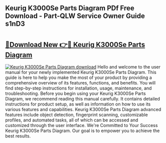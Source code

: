 ## Keurig K3000Se Parts Diagram PDf Free Download - Part-QLW Service Owner Guide s1nD3

# <h2><a href="http://dfnspr.blite.top/?on=Keurig+K3000Se+Parts+Diagram">🔗Download New 👉🔴 Keurig K3000Se Parts Diagram</a></h2>

[![Keurig K3000Se Parts Diagram download](https://i.imgur.com/lujVjoI.png)](http://dfnspr.blite.top/?on=Keurig+K3000Se+Parts+Diagram)
Hello and welcome to the user manual for your newly implemented Keurig K3000Se Parts Diagram. This guide is here to help you make the most of your product by providing a comprehensive overview of its features, functions, and benefits. You will find step-by-step instructions for installation, usage, maintenance, and troubleshooting. Before you begin using your Keurig K3000Se Parts Diagram, we recommend reading this manual carefully. It contains detailed instructions for product setup, as well as information on how to use its various features and capabilities. Keurig K3000Se Parts Diagram advanced features include object detection, fingerprint scanning, customizable profiles, and automated tasks, all of which can be accessed and customized through the user interface. We're Committed to Your Success Keurig K3000Se Parts Diagram. Our goal is to empower you to achieve the best results.
